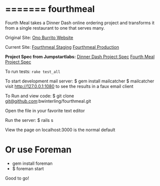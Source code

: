 =======
fourthmeal
==========

Fourth Meal takes a Dinner Dash online ordering project and transforms it from a single restaurant to one that serves many.

Original Site:
[Ono Burrito Website](http://onoburrito.herokuapp.com/)

Current Site:
[Fourthmeal Staging](http://staging-fourthmeal.herokuapp.com/)
[Fourthmeal Production](http://fourthmeal.herokuapp.com/)

**Project Spec from Jumpstartlabs:**
[Dinner Dash Project Spec](http://tutorials.jumpstartlab.com/projects/dinner_dash.html)
[Fourth Meal Project Spec](http://tutorials.jumpstartlab.com/projects/fourth_meal.html)

To run tests:
`rake test_all`

To start development mail server:
$ gem install mailcatcher
$ mailcatcher
visit http://127.0.0.1:1080 to see the results in a faux email client

To Run and view code:
 $ git clone git@github.com:bwinterling/fourthmeal.git
 
 Open the file in your favorite text editor
 
 Run the server: $ rails s
 
 View the page on localhost:3000 is the normal default

 # Or use Foreman
  - gem install foreman
  - $ foreman start
 
 Good to go!
